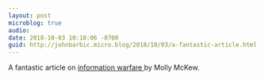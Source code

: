 ```yaml
---
layout: post
microblog: true
audio: 
date: 2018-10-03 10:18:06 -0700
guid: http://johnbarbic.micro.blog/2018/10/03/a-fantastic-article.html
---
```

A fantastic article on [information warfare ](https://www.wired.com/story/information-terrorists-trying-to-reshape-america/) by Molly McKew.
